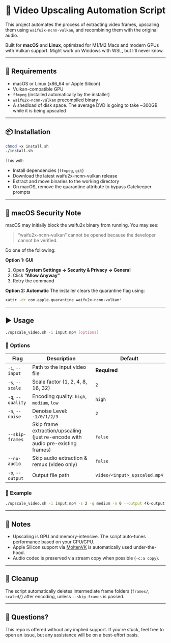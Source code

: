 # 🎥 Video Upscaling Automation Script

This project automates the process of extracting video frames, upscaling them using `waifu2x-ncnn-vulkan`, and recombining them with the original audio.

Built for **macOS** and **Linux**, optimized for M1/M2 Macs and modern GPUs with Vulkan support. Might work on Windows with WSL, but I'll never know.

---

## 🔧 Requirements

- macOS or Linux (x86_64 or Apple Silicon)
- Vulkan-compatible GPU
- `ffmpeg` (installed automatically by the installer)
- `waifu2x-ncnn-vulkan` precompiled binary
- A shedload of disk space. The average DVD is going to take ~300GB while it is being upscaled

---

## 📦 Installation

```bash
chmod +x install.sh
./install.sh
```

This will:
- Install dependencies (`ffmpeg`, `git`)
- Download the latest waifu2x-ncnn-vulkan release
- Extract and move binaries to the working directory
- On macOS, remove the quarantine attribute to bypass Gatekeeper prompts

---

## 🔐 macOS Security Note

macOS may initially block the waifu2x binary from running. You may see:

> “waifu2x-ncnn-vulkan” cannot be opened because the developer cannot be verified.

Do one of the following:

**Option 1: GUI**
1. Open **System Settings → Security & Privacy → General**
2. Click **“Allow Anyway”**
3. Retry the command

**Option 2: Automatic**
The installer clears the quarantine flag using:

```bash
xattr -dr com.apple.quarantine waifu2x-ncnn-vulkan*
```

---

## ▶️ Usage

```bash
./upscale_video.sh -i input.mp4 [options]
```

### 🔢 Options

| Flag              | Description                                                                                | Default                 |
|-------------------|--------------------------------------------------------------------------------------------|-------------------------|
| `-i`, `--input`   | Path to the input video file                                                               | **Required**            |
| `-s`, `--scale`   | Scale factor (1, 2, 4, 8, 16, 32)                                                          | `2`                     |
| `-q`, `--quality` | Encoding quality: `high`, `medium`, `low`                                                  | `high`                  |
| `-n`, `--noise`   | Denoise Level: `-1/0/1/2/3`                                                                | `2`                     |
| `--skip-frames`   | Skip frame extraction/upscaling (just re-encode with audio pre-existing frames)            | `false`                 |
| `--no-audio`      | Skip audio extraction & remux (video only)                                                 | `false`                 |
| `-o`, `--output`  | Output file path                                                                           | `video/<input>_upscaled.mp4` |

### 🧪 Example

```bash
./upscale_video.sh -i input.mp4 -s 2 -q medium -n 0 --output 4k-output.mp4
```

---


## 📝 Notes

- Upscaling is GPU and memory-intensive. The script auto-tunes performance based on your CPU/GPU.
- Apple Silicon support via [MoltenVK](https://github.com/KhronosGroup/MoltenVK) is automatically used under-the-hood.
- Audio codec is preserved via stream copy when possible (`-c:a copy`).

---

## 🧹 Cleanup

The script automatically deletes intermediate frame folders (`frames/`, `scaled/`) after encoding, unless `--skip-frames` is passed.

---

## 💬 Questions?

This repo is offered without any implied support. If you're stuck, feel free to open an issue, but any assistance will be on a best-effort basis.
